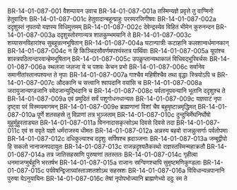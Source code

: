 BR-14-01-087-001	वैशम्पायन उवाच
BR-14-01-087-001a	तस्मिन्यज्ञे प्रवृत्ते तु वाग्मिनो हेतुवादिनः
BR-14-01-087-001c	हेतुवादान्बहून्प्राहुः परस्परजिगीषवः
BR-14-01-087-002a	ददृशुस्तं नृपतयो यज्ञस्य विधिमुत्तमम्
BR-14-01-087-002c	देवेन्द्रस्येव विहितं भीमेन कुरुनन्दन
BR-14-01-087-003a	ददृशुस्तोरणान्यत्र शातकुम्भमयानि ते
BR-14-01-087-003c	शय्यासनविहारांश्च सुबहून्रत्नभूषितान्
BR-14-01-087-004a	घटान्पात्रीः कटाहानि कलशान्वर्धमानकान्
BR-14-01-087-004c	न हि किञ्चिदसौवर्णमपश्यंस्तत्र पार्थिवाः
BR-14-01-087-005a	यूपांश्च शास्त्रपठितान्दारवान्हेमभूषितान्
BR-14-01-087-005c	उपकॢप्तान्यथाकालं विधिवद्भूरिवर्चसः
BR-14-01-087-006a	स्थलजा जलजा ये च पशवः केचन प्रभो
BR-14-01-087-006c	सर्वानेव समानीतांस्तानपश्यन्त ते नृपाः
BR-14-01-087-007a	गाश्चैव महिषीश्चैव तथा वृद्धाः स्त्रियोऽपि च
BR-14-01-087-007c	औदकानि च सत्त्वानि श्वापदानि वयांसि च
BR-14-01-087-008a	जरायुजान्यण्डजानि स्वेदजान्युद्भिदानि च
BR-14-01-087-008c	पर्वतानूपवन्यानि भूतानि ददृशुश्च ते
BR-14-01-087-009a	एवं प्रमुदितं सर्वं पशुगोधनधान्यतः
BR-14-01-087-009c	यज्ञवाटं नृपा दृष्ट्वा परं विस्मयमागमन्
BR-14-01-087-009e	ब्राह्मणानां विशां चैव बहुमृष्टान्नमृद्धिमत्
BR-14-01-087-010a	पूर्णे शतसहस्रे तु विप्राणां तत्र भुञ्जताम्
BR-14-01-087-010c	दुन्दुभिर्मेघनिर्घोषो मुहुर्मुहुरताड्यत
BR-14-01-087-011a	विननादासकृत्सोऽथ दिवसे दिवसे तदा
BR-14-01-087-011c	एवं स ववृते यज्ञो धर्मराजस्य धीमतः
BR-14-01-087-012a	अन्नस्य बहवो राजन्नुत्सर्गाः पर्वतोपमाः
BR-14-01-087-012c	दधिकुल्याश्च ददृशुः सर्पिषश्च ह्रदाञ्जनाः
BR-14-01-087-013a	जम्बूद्वीपो हि सकलो नानाजनपदायुतः
BR-14-01-087-013c	राजन्नदृश्यतैकस्थो राज्ञस्तस्मिन्महाक्रतौ
BR-14-01-087-014a	तत्र जातिसहस्राणि पुरुषाणां ततस्ततः
BR-14-01-087-014c	गृहीत्वा धनमाजग्मुर्बहूनि भरतर्षभ
BR-14-01-087-015a	राजानः स्रग्विणश्चापि सुमृष्टमणिकुण्डलाः
BR-14-01-087-015c	पर्यवेषन्द्विजाग्र्यांस्ताञ्शतशोऽथ सहस्रशः
BR-14-01-087-016a	विविधान्यन्नपानानि पुरुषा येऽनुयायिनः
BR-14-01-087-016c	तेषां नृपोपभोज्यानि ब्राह्मणेभ्यो ददुः स्म ते
